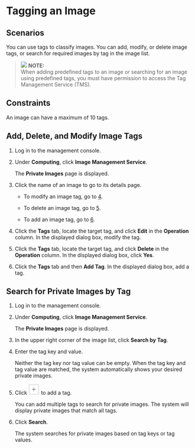 # Tagging an Image<a name="EN-US_TOPIC_0068002265"></a>

## Scenarios<a name="section15470192154010"></a>

You can use tags to classify images. You can add, modify, or delete  image tags, or search for required images by tag in the image list.

>![](/images/icon-note.gif) **NOTE:**   
>When adding predefined tags to an image or searching for an image using predefined tags, you must have permission to access the Tag Management Service \(TMS\).  

## Constraints<a name="section4983872620145"></a>

An image can have a maximum of 10 tags.

## Add, Delete, and Modify Image Tags<a name="en-us_topic_0029124542_section5858145710388"></a>

1.  Log in to the management console.
2.  Under  **Computing**, click  **Image Management Service**.

    The  **Private Images**  page is displayed.

3.  Click the name of an image to go to its details page.
    -   To modify an image tag, go to  [4](#en-us_topic_0029124542_li41380655103827).

    -   To delete an image tag, go to  [5](#li29841739193722).
    -   To add an image tag, go to  [6](#li185112015308).

4.  <a name="en-us_topic_0029124542_li41380655103827"></a>Click the  **Tags**  tab, locate the target tag, and click  **Edit**  in the  **Operation**  column. In the displayed dialog box, modify the tag.
5.  <a name="li29841739193722"></a>Click the  **Tags**  tab, locate the target tag, and click  **Delete**  in the  **Operation**  column. In the displayed dialog box, click  **Yes**.
6.  <a name="li185112015308"></a>Click the  **Tags**  tab and then  **Add Tag**. In the displayed dialog box, add a tag.

## Search for Private Images by Tag<a name="section19853122521317"></a>

1.  Log in to the management console.
2.  Under  **Computing**, click  **Image Management Service**.

    The  **Private Images**  page is displayed.

3.  In the upper right corner of the image list, click  **Search by Tag**.
4.  Enter the tag key and value.

    Neither the tag key nor tag value can be empty. When the tag key and tag value are matched, the system automatically shows your desired private images.

5.  Click  ![](figures/6.png)  to add a tag.

    You can add multiple tags to search for private images. The system will display private images that match all tags.

6.  Click  **Search**.

    The system searches for private images based on tag keys or tag values.


